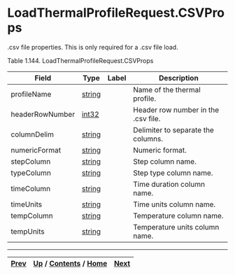 
# LoadThermalProfileRequest.CSVProps

.csv file properties. This is only required for a .csv file load.

Table 1.144. LoadThermalProfileRequest.CSVProps

Field| Type| Label| Description  
---|---|---|---  
profileName| [string](ch01s11.md "gRPC Scalar Value Types")|  | Name of the thermal profile.  
headerRowNumber| [int32](ch01s11.md "gRPC Scalar Value Types")|  | Header row number in the .csv file.  
columnDelim| [string](ch01s11.md "gRPC Scalar Value Types")|  | Delimiter to separate the columns.  
numericFormat| [string](ch01s11.md "gRPC Scalar Value Types")|  | Numeric format.  
stepColumn| [string](ch01s11.md "gRPC Scalar Value Types")|  | Step column name.  
typeColumn| [string](ch01s11.md "gRPC Scalar Value Types")|  | Step type column name.  
timeColumn| [string](ch01s11.md "gRPC Scalar Value Types")|  | Time duration column name.  
timeUnits| [string](ch01s11.md "gRPC Scalar Value Types")|  | Time units column name.  
tempColumn| [string](ch01s11.md "gRPC Scalar Value Types")|  | Temperature column name.  
tempUnits| [string](ch01s11.md "gRPC Scalar Value Types")|  | Temperature units column name.  
  
  

* * *

[Prev](ch01s06s31.md) | [Up](ch01s06s31.md) / [Contents](index.md) / [Home](../../index.htm)|  [Next](ch01s06s31s03.md)  
---|---|---

